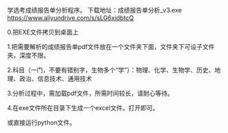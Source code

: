 学选考成绩报告单分析程序。
下载地址：成绩报告单分析_v3.exe        https://www.aliyundrive.com/s/sLG6xidbtcQ




0.把EXE文件拷贝到桌面上

1.把需要解析的成绩报告单pdf文件放在一个文件夹下面，文件夹下可设子文件夹，深度不限。

2.科目（一门，不要有错别字，生物多个“学”）：物理、化学、生物学、历史、地理、政治、信息技术、通用技术

3.分析过程中，需加载pdf文件，所需时间较长，请耐心等待。

4.在exe文件所在目录下生成一个excel文件。打开即可。


或直接运行python文件。
